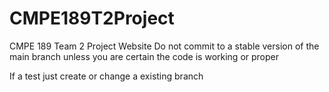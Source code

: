 # CMPE189T2Project
CMPE 189 Team 2 Project Website
Do not commit to a stable version of the main branch unless you are certain the code is working or proper

If a test just create or change a existing branch
